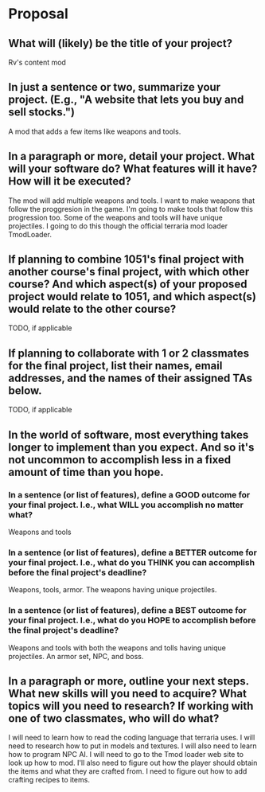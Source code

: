 # Proposal

## What will (likely) be the title of your project?

Rv's content mod

## In just a sentence or two, summarize your project. (E.g., "A website that lets you buy and sell stocks.")

A mod that adds a few items like weapons and tools.

## In a paragraph or more, detail your project. What will your software do? What features will it have? How will it be executed?

The mod will add multiple weapons and tools. I want to make weapons that follow the proggresion in the game. I'm going to make tools that follow this progression too. Some of the weapons and tools will have unique projectiles. I going to do this though the official terraria mod loader TmodLoader. 

## If planning to combine 1051's final project with another course's final project, with which other course? And which aspect(s) of your proposed project would relate to 1051, and which aspect(s) would relate to the other course?

TODO, if applicable

## If planning to collaborate with 1 or 2 classmates for the final project, list their names, email addresses, and the names of their assigned TAs below.

TODO, if applicable

## In the world of software, most everything takes longer to implement than you expect. And so it's not uncommon to accomplish less in a fixed amount of time than you hope.

### In a sentence (or list of features), define a GOOD outcome for your final project. I.e., what WILL you accomplish no matter what?

Weapons and tools

### In a sentence (or list of features), define a BETTER outcome for your final project. I.e., what do you THINK you can accomplish before the final project's deadline?

Weapons, tools, armor. The weapons having unique projectiles.

### In a sentence (or list of features), define a BEST outcome for your final project. I.e., what do you HOPE to accomplish before the final project's deadline?

Weapons and tools with both the weapons and tolls having unique projectiles. An armor set, NPC, and boss.

## In a paragraph or more, outline your next steps. What new skills will you need to acquire? What topics will you need to research? If working with one of two classmates, who will do what?

I will need to learn how to read the coding language that terraria uses. I will need to research how to put in models and textures. I will also need to learn how to program NPC AI. I will need to go to the Tmod loader web site to look up how to mod. I'll also need to figure out how the player should obtain the items and what they are crafted from. I need to figure out how to add crafting recipes to items.

